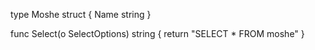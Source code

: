 

type Moshe struct {
    Name string
}

func Select(o SelectOptions) string {
    return "SELECT * FROM moshe"
}
